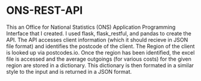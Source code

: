 # ONS-REST-API
This an Office for National Statistics (ONS) Application Programming Interface that I created.
I used flask, flask_restful, and pandas to create the API. The API accesses client information 
(which it should recieve in JSON file format) and identifies the postcode of the client. The Region
of the client is looked up via postcodes.io. Once the region has been identified, the excel 
file is accessed and the average outgoings (for various costs) for the given region are stored in a dictionary. This dictionary
is then formated in a similar style to the input and is returned in a JSON format. 
